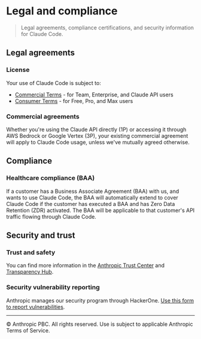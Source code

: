 # Legal and compliance

> Legal agreements, compliance certifications, and security information for Claude Code.

## Legal agreements

### License

Your use of Claude Code is subject to:

* [Commercial Terms](https://www.anthropic.com/legal/commercial-terms) - for Team, Enterprise, and Claude API users
* [Consumer Terms](https://www.anthropic.com/legal/consumer-terms) - for Free, Pro, and Max users

### Commercial agreements

Whether you're using the Claude API directly (1P) or accessing it through AWS Bedrock or Google Vertex (3P), your existing commercial agreement will apply to Claude Code usage, unless we've mutually agreed otherwise.

## Compliance

### Healthcare compliance (BAA)

If a customer has a Business Associate Agreement (BAA) with us, and wants to use Claude Code, the BAA will automatically extend to cover Claude Code if the customer has executed a BAA and has Zero Data Retention (ZDR) activated. The BAA will be applicable to that customer's API traffic flowing through Claude Code.

## Security and trust

### Trust and safety

You can find more information in the [Anthropic Trust Center](https://trust.anthropic.com) and [Transparency Hub](https://www.anthropic.com/transparency).

### Security vulnerability reporting

Anthropic manages our security program through HackerOne. [Use this form to report vulnerabilities](https://hackerone.com/anthropic-vdp/reports/new?type=team\&report_type=vulnerability).

***

© Anthropic PBC. All rights reserved. Use is subject to applicable Anthropic Terms of Service.
